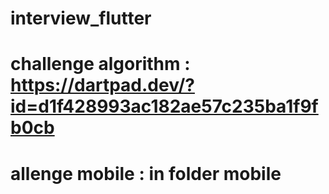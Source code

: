 # interview_flutter

# challenge  algorithm : https://dartpad.dev/?id=d1f428993ac182ae57c235ba1f9fb0cb
# allenge  mobile : in folder mobile 
